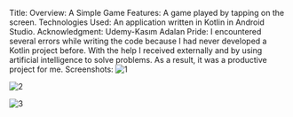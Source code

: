 Title: Overview: A Simple Game
Features: A game played by tapping on the screen.
Technologies Used: An application written in Kotlin in Android Studio.
Acknowledgment: Udemy-Kasım Adalan
Pride: I encountered several errors while writing the code because I had never developed a Kotlin project before. 
With the help I received externally and by using artificial intelligence to solve problems. As a result, it was a productive project for me.
Screenshots: 
![1](https://github.com/Munipp/Game-Kotlin/assets/101807078/94e4ce89-25e6-4d60-8e78-c0e2d2ecb90b)

![2](https://github.com/Munipp/Game-Kotlin/assets/101807078/1ff72e4a-6fc1-4002-b439-e5d6fa0dfa84)

![3](https://github.com/Munipp/Game-Kotlin/assets/101807078/271f1e2e-52d8-4026-90fa-df6437b9a65f)
